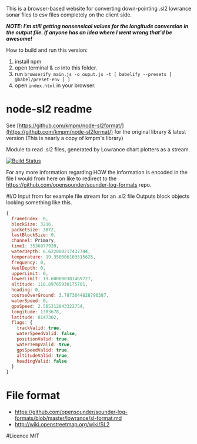 This is a browser-based website for converting down-pointing .sl2 lowrance sonar files to csv files completely on the client side.

***NOTE: I'm still getting nonsensical values for the longitude conversion in the output file. If anyone has an idea where I went wrong that'd be awesome!***

How to build and run this version:

1. install npm
2. open terminal & `cd` into this folder.
3. run `browserify main.js -o ouput.js -t [ babelify --presets [ @babel/preset-env ] ]`
4. open `index.html` in your browser.

# node-sl2 readme

See [https://github.com/kmpm/node-sl2format/](https://github.com/kmpm/node-sl2format/) for the original library & latest version (This is nearly a copy of kmpm's library)

Module to read .sl2 files, generated by Lowrance chart plotters as a stream.

[![Build Status](https://travis-ci.org/kmpm/node-sl2format.svg?branch=master)](https://travis-ci.org/kmpm/node-sl2format)

For any more information regarding HOW the information is encoded in the file I would from here on
like to redirect to the https://github.com/opensounder/sounder-log-formats repo.

#I/O
Input from for example file stream for an .sl2 file
Outputs block objects looking something like this.

```javascript
{
  frameIndex: 0,
  blockSize: 3216,
  packetSize: 3072,
  lastBlockSize: 0,
  channel: Primary,
  time1: 3536977920,
  waterDepth: 6.622000217437744,
  temperature: 19.350006103515625,
  frequency: 0,
  keelDepth: 0,
  upperLimit: 0,
  lowerLimit: 19.600000381469727,
  altitude: 118.89765930175781,
  heading: 0,
  courseOverGround: 3.7873644828796387,
  waterSpeed: 0,
  gpsSpeed: 2.585312843322754,
  longitude: 1383678,
  latitude: 8147302,
  flags: {
    trackValid: true,
    waterSpeedValid: false,
    positionValid: true,
    waterTempValid: true,
    gpsSpeedValid: true,
    altitudeValid: true,
    headingValid: false
  }
}
```

# File format

- https://github.com/opensounder/sounder-log-formats/blob/master/lowrance/sl-format.md
- http://wiki.openstreetmap.org/wiki/SL2

#Licence
MIT
